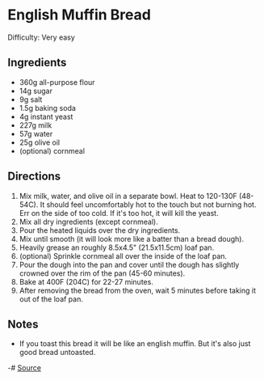 # English Muffin Bread

Difficulty: Very easy

## Ingredients

- 360g all-purpose flour
- 14g sugar
- 9g salt
- 1.5g baking soda
- 4g instant yeast
- 227g milk
- 57g water
- 25g olive oil
- (optional) cornmeal

## Directions

1. Mix milk, water, and olive oil in a separate bowl. Heat to 120-130F (48-54C).
    It should feel uncomfortably hot to the touch but not burning hot. Err on the side of too cold. If it's too hot, it will kill the yeast.
2. Mix all dry ingredients (except cornmeal).
3. Pour the heated liquids over the dry ingredients.
4. Mix until smooth (it will look more like a batter than a bread dough).
5. Heavily grease an roughly 8.5x4.5" (21.5x11.5cm) loaf pan.
6. (optional) Sprinkle cornmeal all over the inside of the loaf pan.
7. Pour the dough into the pan and cover until the dough has slightly crowned over the rim of the pan (45-60 minutes).
8. Bake at 400F (204C) for 22-27 minutes.
9. After removing the bread from the oven, wait 5 minutes before taking it out of the loaf pan.

## Notes

- If you toast this bread it will be like an english muffin. But it's also just good bread untoasted.

-# [Source](https://www.kingarthurbaking.com/recipes/english-muffin-toasting-bread-recipe)

